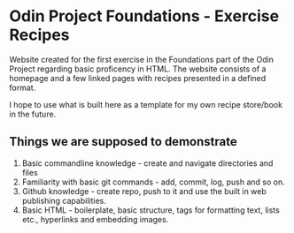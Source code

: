 # Odin Project Foundations - Exercise Recipes

Website created for the first exercise in the Foundations part of the Odin Project regarding basic proficency in HTML. The website consists of a homepage and a few linked pages with recipes presented in a defined format. 

I hope to use what is built here as a template for my own recipe store/book in the future.

## Things we are supposed to demonstrate
1. Basic commandline knowledge - create and navigate directories and files
2. Familiarity with basic git commands - add, commit, log, push and so on.
3. Github knowledge - create repo, push to it and use the built in web publishing capabilities.
4. Basic HTML - boilerplate, basic structure, tags for formatting text, lists etc., hyperlinks and embedding images.
